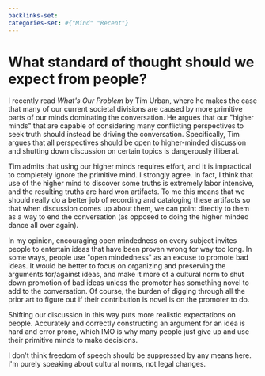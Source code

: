```yaml
---
backlinks-set: 
categories-set: #{"Mind" "Recent"}
---
```

# What standard of thought should we expect from people?

I recently read *What's Our Problem* by Tim Urban, where he makes the case that
many of our current societal divisions are caused by more primitive parts of our
minds dominating the conversation.
He argues that our "higher minds" that are capable of considering many
conflicting perspectives to seek truth should instead be driving the
conversation.
Specifically, Tim argues that all perspectives should be open to higher-minded
discussion and shutting down discussion on certain topics is dangerously
illiberal.

Tim admits that using our higher minds requires effort, and it is impractical to
completely ignore the primitive mind.
I strongly agree.
In fact, I think that use of the higher mind to discover some truths is
extremely labor intensive, and the resulting truths are hard won artifacts.
To me this means that we should really do a better job of recording and
cataloging these artifacts so that when discussion comes up about them, we can
point directly to them as a way to end the conversation (as opposed to doing the
higher minded dance all over again).

In my opinion, encouraging open mindedness on every subject invites people to
entertain ideas that have been proven wrong for way too long.
In some ways, people use "open mindedness" as an excuse to promote bad ideas.
It would be better to focus on organizing and preserving the arguments
for/against ideas, and make it more of a cultural norm to shut down promotion of
bad ideas unless the promoter has something novel to add to the conversation.
Of course, the burden of digging through all the prior art to figure out if
their contribution is novel is on the promoter to do.

Shifting our discussion in this way puts more realistic expectations on people.
Accurately and correctly constructing an argument for an idea is hard and error
prone, which IMO is why many people just give up and use their primitive minds
to make decisions.

I don't think freedom of speech should be suppressed by any means here.
I'm purely speaking about cultural norms, not legal changes.